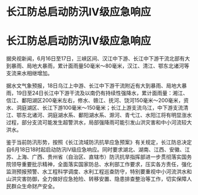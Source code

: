 # 长江防总启动防汛Ⅳ级应急响应

# 长江防总启动防汛Ⅳ级应急响应

据央视新闻，6月16日至17日，三峡区间、汉江中下游、长江中下游干流北部有大到暴雨、局地大暴雨，累计面雨量50毫米～80毫米，汉江、清江、鄂东北诸河等支流来水相继增加。

据水文气象预报，18日乌江上中游、长江中下游干流附近有大到暴雨、局地大暴雨，19日至24日长江中下游干流及以南仍有持续性强降水，累计面雨量：湘江、信江、鄱阳湖区200毫米左右，修水、赣江、抚河、饶河150毫米～200毫米，资水、洞庭湖区、长江下游100毫米～150毫米；长江上游支流乌江，中下游支流清江、鄂东北诸河、洞庭湖水系、鄱阳湖水系、滁河、青弋江、水阳江将有明显涨水过程，部分支流可能发生超警洪水，局部强降雨可能引发山洪灾害和中小河流较大洪水。

鉴于当前防汛形势，按照《长江流域防汛抗旱应急预案》有关规定，长江防总决定自6月18日18时起启动防汛Ⅳ级应急响应。同时要求湖北、湖南、江西、安徽、江苏、上海、广西、贵州省（自治区、直辖市）防汛抗旱指挥部进一步贯彻落实国务院领导重要批示精神，全面落实国家防总、水利部工作要求，压实各方责任，强化监测预报预警、水工程科学调度、水利工程巡查防守，特别要重视中小河流洪水和山洪灾害防御，全力做好应急抢险、转移安置、隐患排查整治等工作，切实保障人民群众生命财产安全。

